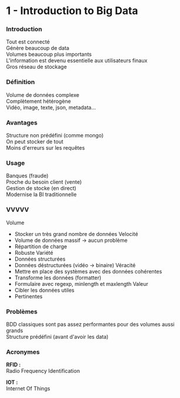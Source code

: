 # 1 - Introduction to Big Data

### Introduction

Tout est connecté  
Génère beaucoup de data  
Volumes beaucoup plus importants  
L'information est devenu essentielle aux utilisateurs finaux  
Gros réseau de stockage

### Définition

Volume de données complexe  
Complètement hétérogène  
Vidéo, image, texte, json, metadata...

### Avantages

Structure non prédéfini (comme mongo)  
On peut stocker de tout  
Moins d'erreurs sur les requêtes

### Usage

Banques (fraude)  
Proche du besoin client (vente)  
Gestion de stocke (en direct)  
Modernise la BI traditionnelle

### VVVVV

Volume  
  - Stocker un très grand nombre de données
Velocité  
  - Volume de données massif -> aucun problème
  - Répartition de charge
  - Robuste
Variété  
  - Données structurées
  - Données déstructurées (vidéo -> binaire)
Véracité  
  - Mettre en place des systèmes avec des données cohérentes
  - Transforme les données (formatter)
  - Formulaire avec regexp, minlength et maxlength
Valeur
  - Cibler les données utiles
  - Pertinentes

### Problèmes

BDD classiques sont pas assez performantes pour des volumes aussi grands  
Structure prédéfini (avant d'avoir les data)

### Acronymes

**RFID :**  
Radio Frequency Identification

**IOT :**  
Internet Of Things
